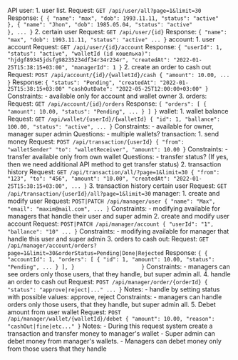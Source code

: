 API
    user:
        1. user list.
            Request:
                `GET /api/user/all?page=1&limit=30`
            Response:
            `{
                {
                    "name": "max",
                    "dob": 1993.11.11,
                    "status": "active"                
                },
                {
                    "name": "Jhon",
                    "dob": 1985.05.04,
                    "status": "active"                
                },
                ...
            }`
        2. certain user
            Request:
                `GET /api/user/{id}`
            Response:
                `{
                    "name": "max",
                    "dob": 1993.11.11,
                    "status": "active"
                    ...
                }`
    account:
        1. user account
            Request:
                `GET /api/user/{id}/account`
            Response:
                `{
                    "userId": 1,
                    "status": "active",
                    "walletId (id кошелька)": "hjdgf89345jdsfg98235234df34r34r234r",
                    "createdAt": "2022-01-25T15:38:15+03:00",
                    "managerId": 1
                }`
        2. create an order to cash out
            Request:
                `POST /api/account/{id}/{walletId}/cash
                {
                    "amount": 10.00,
                    ...
                }`
            Response:
                `{
                    "status": "Pending",
                    "createdAt": "2022-01-25T15:38:15+03:00"
                    "cashOutDate": "2022-05-25T12:00:00+03:00"
                }`
            Constraints:
                - available only for account and wallet owner
        3. orders:
            Request:
                `GET /api/account/{id}/orders`
            Response:
                `{
                    "orders": [
                        {
                            "amount": 10.00,
                            "status": "Pending",
                            ...
                        }
                    ]
                }`
    wallet:
        1. wallet balance
            Request:
                `GET /api/wallet/{userId}/{walletId}
                {
                    "id": 1,
                    "ballance": 100.00,
                    "status": "active",
                    ...
                }`
            Constraints:
                - available for owner, manager super admin
            Questions:
                - multiple wallets?
    transaction:
        1. send money
            Request:
                `POST /api/transaction/{userId}
                {
                    "from": "walletSender"
                    "to": "walletReceiver",
                    "amount": 10.00
                }`
            Constraints:
                - transfer available only from own wallet
            Questions:
                - transfer status? (If yes, then we need additional API method to get transfer status)
        2. transaction history
            Request:
                `GET /api/transaction/all/?page=1&limit=30
                {
                    "from": "123",
                    "to": "456",
                    "amount": "10.00",
                    "createdAt": "2022-01-25T15:38:15+03:00",
                    ...
                }`
        3. transaction history certain user
            Request:
               `GET /api/transaction/{userId}/all?page=1&limit=30`
    manager:
        1. create and modify user
            Request:
                `POST|PATCH /api/manager/user
                {
                    "name": "Max",
                    "email": "maxim@mail.com",
                    ...
                }`
            Constraints:
                - modifying available for managers that handle their user and super admin
        2. create and modify user account
            Request:
               `POST|PATCH /api/manager/account
                {
                    "userId": "1",
                    "ballance": "10"
                    ...
                }`
            Constraints:
                - modifying available for manager that handle this user and super admin
        3. orders to cash out:
            Request:
                `GET /api/manager/account/orders?page=1&limit=30&orderStatus=Pending|Done|Rejected`
            Response:
                `{
                    {
                        "accountId": 1,
                        "orders": [
                            {
                                "id": 1,
                                "amount": 10.00,
                                "status": "Pending",
                                ...
                            }
                        ],
                    }                    
                }`
            Constraints:
                - managers can see orders only those users, that they handle, but super admin all. 
        4. handle an order to cash out
            Request:
                `POST /api/manager/order/{orderId}
                {
                    "status": "approve|reject|..."
                    ...
                }`
            Notes:
                - handle by setting status with possible values: approve, reject
            Constraints:
                - managers can handle orders only those users, that they handle, but super admin all.
        5. Debet amount from user wallet
            Request:
                `POST /api/manager/wallet/{walletId}/debet
                {
                    "amount": 10.00,
                    "reason": "cashOut|fine|etc..."
                }`
            Notes:
                - During this request system create a transaction and transfer money to manager's wallet 
                - Super admin can debet money from manager's wallets.
                - Managers can debet money only from those users that they handle